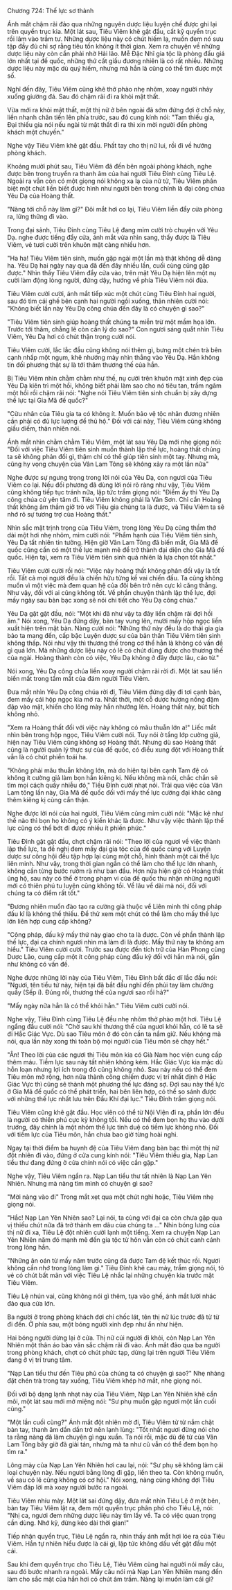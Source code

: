 




Chương 724: Thế lực sơ thành


Ánh mắt chậm rãi đảo qua những nguyên dược liệu luyện chế được ghi lại trên quyển trục kia. Một lát sau, Tiêu Viêm khẽ gật đầu, cất kỹ quyển trục rồi lâm vào trầm tư. Những dược liệu này có chút hiếm lạ, muốn đem nó sưu tập đầy đủ chỉ sợ rằng tiêu tốn không ít thời gian. Xem ra chuyện về những dược liệu này còn cần phải nhờ Hải lão. Mễ Đặc Nhĩ gia tộc là phòng đấu giá lớn nhất tại đế quốc, những thứ cất giấu đương nhiên là có rất nhiều. Những dược liệu này mặc dù quý hiếm, nhưng mà hẳn là cũng có thể tìm được một số.

Nghĩ đến đây, Tiêu Viêm cũng khẽ thở phào nhẹ nhõm, xoay người nhảy xuống giường đá. Sau đó chậm rãi đi ra khỏi mật thất.

Vừa mới ra khỏi mật thất, một thị nữ ở bên ngoài đã sớm đứng đợi ở chỗ này, liền nhanh chân tiến lên phía trước, sau đó cung kính nói: "Tam thiếu gia, Đại thiếu gia nói nếu ngài từ mật thất đi ra thì xin mời người đến phòng khách một chuyến."

Nghe vậy Tiêu Viêm khẽ gật đầu. Phất tay cho thị nữ lui, rồi đi về hướng phòng khách.

Khoảng mười phút sau, Tiêu Viêm đã đến bên ngoài phòng khách, nghe được bên trong truyền ra thanh âm của hai người Tiêu Đỉnh cùng Tiêu Lệ. Ngoài ra vẫn còn có một giọng nói không xa lạ của nữ tử, Tiêu Viêm phân biệt một chút liền biết được hình như người bên trong chính là đại công chúa Yêu Dạ của Hoàng thất.

"Nàng tới chỗ này làm gì?" Đôi mắt hơi co lại, Tiêu Viêm liền đẩy cửa phòng ra, lững thững đi vào.

Trong đại sảnh, Tiêu Đỉnh cùng Tiêu Lệ đang mỉm cười trò chuyện với Yêu Dạ. nghe được tiếng đẩy cửa, ánh mắt vừa nhìn sang, thấy được là Tiêu Viêm, vẻ tươi cười trên khuôn mặt càng nhiều hơn.

"Ha ha! Tiêu Viêm tiên sinh, muốn gặp ngài một lần mà thật không dễ dàng ha. Yêu Dạ hai ngày nay qua đã đến đây nhiều lần, cuối cùng cũng gặp được." Nhìn thấy Tiêu Viêm đẩy cửa vào, trên mặt Yêu Dạ hiện lên một nụ cười làm động lòng người, đứng dậy, hướng về phía Tiêu Viêm nói đùa.

Tiêu Viêm cười cười, ánh mắt tiếp xúc một chút cùng Tiêu Đỉnh hai người, sau đó tìm cái ghế bên cạnh hai người ngồi xuống, thản nhiên cười nói: "Không biết lần này Yêu Dạ công chúa đến đây là có chuyện gì sao?"

"Tiêu Viêm tiên sinh giúp hoàng thất chúng ta miễn trừ một mầm họa lớn. Trước tới thăm, chẳng lẽ còn cần lý do sao?" Con ngươi sáng quắt nhìn Tiêu Viêm, Yêu Dạ hơi có chút thận trọng cười nói.

Tiêu Viêm cười, lắc lắc đầu cũng không nói thêm gì, bưng một chén trà bên cạnh nhấp một ngụm, khẽ nhướng mày nhìn thẳng vào Yêu Dạ. Hắn không tin đối phương thật sự là tới thăm thương thế của hắn.

Bị Tiêu Viêm nhìn chằm chằm như thế, nụ cười trên khuôn mặt xinh đẹp của Yêu Dạ kiên trì một hồi, không biết phải làm sao cho nó tiêu tan, trầm ngâm một hồi rồi chậm rãi nói: "Nghe nói Tiêu Viêm tiên sinh chuẩn bị xây dựng thế lực tại Gia Mã đế quốc?"

"Cừu nhân của Tiêu gia ta có không ít. Muốn bảo vệ tộc nhân đương nhiên cần phải có đủ lực lượng để thủ hộ." Đối với cái này, Tiêu Viêm cũng không giấu diếm, thản nhiên nói.

Ánh mắt nhìn chằm chằm Tiêu Viêm, một lát sau Yêu Dạ mới nhẹ giọng nói: "Đối với việc Tiêu Viêm tiên sinh muốn thành lập thế lực, hoàng thất chúng ta sẽ không phản đối gì, thậm chí có thể giúp tiên sinh một tay. Nhưng mà, cũng hy vọng chuyện của Vân Lam Tông sẽ không xảy ra một lần nữa"

Nghe được sự ngưng trọng trong lời nói của Yêu Dạ, con ngươi của Tiêu Viêm co lại. Nếu đối phương đã dùng lời nói rõ ràng như vậy, Tiêu Viêm cũng không tiếp tục tránh nữa, lập tức trầm giọng nói: "Điểm ấy thì Yêu Dạ công chúa cứ yên tâm đi. Tiêu Viêm không phải là Vân Sơn. Chỉ cần Hoàng thất không âm thầm giở trò với Tiêu gia chúng ta là được, và Tiêu Viêm ta sẽ nhớ rõ sự tương trợ của Hoàng thất."

Nhìn sắc mặt trịnh trọng của Tiêu Viêm, trong lòng Yêu Dạ cũng thầm thở dài một hơi nhẹ nhõm, mỉm cười nói: "Phẩm hạnh của Tiêu Viêm tiên sinh, Yêu Dạ tất nhiên tin tưởng. Hiện giờ Vân Lam Tông đã biến mất, Gia Mã đế quốc cũng cần có một thế lực mạnh mẽ để trở thành đại diện cho Gia Mã đế quốc. Hiện tại, xem ra Tiêu Viêm tiên sinh quả nhiên là lựa chọn tốt nhất."

Tiêu Viêm cười cười rồi nói: "Việc này hoàng thất không phản đối vậy là tốt rồi. Tất cả mọi người đều là chiến hữu từng kề vai chiến đấu. Ta cũng không muốn vì một việc mà đem quan hệ của đôi bên trở nên cực kì căng thẳng. Như vậy, đối với ai cũng không tốt. Về phần chuyện thành lập thế lực, đợi mấy ngày sau bàn bạc xong sẽ nói chi tiết cho Yêu Dạ công chúa."

Yêu Dạ gật gật đầu, nói: "Một khi đã như vậy ta đây liền chậm rãi đợi hồi âm." Nói xong, Yêu Dạ đứng dậy, bàn tay vung lên, mười mấy hộp ngọc liền xuất hiện trên mặt bàn. Nàng cười nói: "Những thứ này đều là do thái gia gia bảo ta mang đến, cấp bậc Luyện dược sư của bản thân Tiêu Viêm tiên sinh không thấp. Nói như vậy thì thương thế trong cơ thể hẳn là không có vấn đề gì quá lớn. Mà những dược liệu này có lẽ có chút dùng được cho thương thế của ngài. Hoàng thành còn có việc, Yêu Dạ không ở đây được lâu, cáo từ."

Nói xong, Yêu Dạ công chúa liền xoay người chậm rãi rời đi. Một lát sau liền biến mất trong tầm mắt của đám người Tiêu Viêm.

Đưa mắt nhìn Yêu Dạ công chúa rời đi, Tiêu Viêm đứng dậy đi tơi cạnh bàn, đem mấy cái hộp ngọc kia mở ra. Nhất thời, một cỗ dược hương nồng đậm đập vào mặt, khiến cho lông mày hắn nhướng lên. Hoàng thất này, bút tích không nhỏ.

"Xem ra Hoàng thất đối với việc này không có mâu thuẫn lớn a!" Liếc mắt nhìn bên trong hộp ngọc, Tiêu Viêm cười nói. Tuy nói ở tầng lớp cường giả, hiện nay Tiêu Viêm cũng không sợ Hoàng thất. Nhưng dù sao Hoàng thất cũng là người quản lý thực sự của đế quốc, có điều xung đột với Hoàng thất vẫn là có chút phiền toái ha.

"Không phải mâu thuẫn không lớn, mà do hiện tại bên cạnh Tam đệ có không ít cường giả làm bọn hắn kiêng kị. Nếu không mà nói, chắc chắn sẽ tìm mọi cách quấy nhiễu đó," Tiều Đỉnh cười nhạt nói. Trải qua việc của Vân Lam tông lần này, Gia Mã đế quốc đối với mấy thế lực cường đại khác càng thêm kiêng kị cùng cẩn thận.

Nghe được lời nói của hai người, Tiêu Viêm cũng mỉm cười nói: "Mặc kệ như thế nào thì bọn họ không có ý kiến khác là được. Như vậy việc thành lập thế lực cũng có thể bớt đi được nhiều ít phiền phức."

Tiêu Đỉnh gật gật đầu, chợt chậm rãi nói: "Theo lời của ngươi về việc thành lập thế lực, ta đề nghị đem mấy đại gia tộc của đế quốc cùng với Luyện dược sư công hội đều tập hợp lại cùng một chỗ, hình thành một cái thế lực liên minh. Như vậy, trong thời gian ngắn có thể làm cho thế lực lớn nhanh, không cần từng bước rườm rà như ban đầu. Hơn nữa hiện giờ có Hoàng thất ủng hộ, sau này có thể ở trong phạm vi của đế quốc thu nhận những người mới có thiên phú tu luyện cũng không tồi. Về lâu về dài mà nói, đối với chúng ta có điểm rất tốt."

"Đương nhiên muốn đào tạo ra cường giả thuộc về Liên minh thì công pháp đấu kĩ là không thể thiếu. Để thử xem một chút có thể làm cho mấy thế lực lớn liên hợp cung cấp không?

"Công pháp, đấu kỹ mấy thứ này giao cho ta là được. Còn về phần thành lập thế lực, đại ca chính ngươi nhìn mà làm đi là được. Mấy thứ này ta không am hiểu." Tiêu Viêm cười cười. Trước sau được đến tích trữ của Hàn Phong cùng Dược Lão, cung cấp một ít công pháp cùng đấu kỹ đối với hắn mà nói, gần như không có vấn đề.

Nghe được những lời này của Tiêu Viêm, Tiêu Đỉnh bất đắc dĩ lắc đầu nói: "Ngươi, tên tiểu tử này, hiện tại đã bắt đầu nghĩ đến phủi tay làm chưởng quầy (Sếp í). Đúng rồi, thương thế của ngươi sao rồi hả?"

"Mấy ngày nữa hẳn là có thể khỏi hẳn." Tiêu Viêm cười cười nói.

Nghe vậy, Tiêu Đỉnh cùng Tiêu Lệ đều nhẹ nhõm thở phào một hơi. Tiêu Lệ ngẩng đầu cười nói: "Chờ sau khi thương thế của ngươi khỏi hẳn, có lẽ ta sẽ đi Hắc Giác Vực. Dù sao Tiêu môn ở đó còn cần ta nắm giữ. Nếu không mà nói, qua lần này xong thì toàn bộ mọi người của Tiêu môn sẽ chạy hết."

"Ân! Theo lời của các ngươi thì Tiêu môn kia có Già Nam học viện cung cấp thêm máu. Tiềm lực sau này tất nhiên không kém. Hắc Giác Vực kia mặc dù hỗn loạn nhưng lợi ích trong đó cũng không nhỏ. Sau này nếu có thể đem Tiêu môn mở rộng, hơn nữa thành công chiếm được vị trí nhất định ở Hắc Giác Vực thì cũng sẽ thành một phương thế lực đáng sợ. Đợi sau này thế lực ở Gia Mã đế quốc có thể phát triển, hai bên liên hợp, có thể so sánh được với những thế lực nhất lưu trên Đấu Khí đại lục." Tiêu Đỉnh trầm giọng nói.

Tiêu Viêm cũng khẽ gật đầu. Học viên có thể từ Nội Viện đi ra, phần lớn đều là người có thiên phú cực kỳ không tồi. Nếu có thể đem bọn họ thu vào dưới trướng, đây chính là một nhóm thế lực tinh duệ có tiềm lực không nhỏ. Đối với tiềm lực của Tiêu môn, hắn chưa bao giờ từng hoài nghi.

Ngay tại thời điểm ba huynh đệ của Tiêu Viêm đang bàn bạc thì một thị nữ đột nhiên đi vào, đứng ở cửa cung kính nói: "Tiêu Viêm thiếu gia, Nạp Lan tiểu thư đang đứng ở cửa chính nói có việc cần gặp."

Nghe vậy, Tiêu Viêm ngẩn ra. Nạp Lan tiểu thư tất nhiên là Nạp Lan Yên Nhiên. Nhưng mà nàng tìm mình có chuyện gì sao?

"Mời nàng vào đi" Trong mắt xẹt qua một chút nghi hoặc, Tiêu Viêm nhẹ giọng nói.

"Hắc! Nạp Lan Yên Nhiên sao? Lại nói, ta cùng với đại ca còn chưa gặp qua vị thiếu chút nữa đã trở thành em dâu của chúng ta …" Nhìn bóng lưng của thị nữ đi xa, Tiêu Lệ đột nhiên cười lạnh một tiếng. Xem ra chuyện Nạp Lan Yên Nhiên năm đó mạnh mẽ đến gia tộc từ hôn vẫn còn có chút canh cánh trong lòng hắn.

"Những ân oán từ mấy năm trước cũng đã được Tam đệ kết thúc rồi. Ngươi không cần nhớ trong lòng làm gì." Tiêu Đỉnh khẽ cau mày, trầm giọng nói, tỏ vẻ có chút bất mãn với việc Tiêu Lệ nhắc lại những chuyện kia trước mặt Tiêu Viêm.

Tiêu Lệ nhún vai, cũng không nói gì thêm, tựa vào ghế, ánh mắt lười nhác đảo qua cửa lớn.

Ba người ở trong phòng khách đợi chỉ chốc lát, tên thị nữ lúc trước đã từ từ đi đến. Ở phía sau, một bóng người xinh đẹp như ẩn như hiện.

Hai bóng người dừng lại ở cửa. Thị nữ cúi người đi khỏi, còn Nạp Lan Yên Nhiên một thân áo bào vân sắc chậm rãi đi vào. Ánh mắt đảo qua ba người trong phòng khách, chợt có chút phức tạp, dừng lại trên người Tiêu Viêm đang ở vị trí trung tâm.

"Nạp Lan tiểu thư đến Tiêu phủ của chúng ta có chuyện gì sao?" Nhẹ nhàng đặt chén trà trong tay xuống, Tiêu Viêm khép hờ mắt, nhẹ giọng nói.

Đối với bộ dạng lạnh nhạt này của Tiêu Viêm, Nạp Lan Yên Nhiên khẽ cắn môi, một lát sau mới mở miệng nói: "Sư phụ muốn gặp ngươi một lần cuối cùng."

"Một lần cuối cùng?" Ánh mắt đột nhiên mờ đi, Tiêu Viêm từ từ nắm chặt bàn tay, thanh âm dần dần trở nên lạnh lùng: "Tốt nhất ngươi đừng nói cho ta rằng nàng đã làm chuyện gì ngu xuẩn. Ta nói rồi, mặc dù đệ tử của Vân Lam Tông bây giờ đã giải tán, nhưng mà ta như cũ vẫn có thể đem bọn họ tìm ra."

Lông mày của Nạp Lan Yên Nhiên hơi cau lại, nói: "Sư phụ sẽ không làm cái loại chuyện này. Nếu ngươi bằng lòng đi gặp, liền theo ta. Còn không muốn, về sau có lẽ cũng không có cơ hội." Nói xong, nàng cũng không đợi Tiêu Viêm đáp lời mà xoay người bước ra ngoài.

Tiêu Viêm nhíu mày. Một lát sai đứng dậy, đưa mắt nhìn Tiêu Lệ ở một bên, bàn tay Tiêu Viêm lật ra, đem một quyển trục phân phó cho Tiêu Lệ, nói: "Nhị ca, ngươi đem những dược liệu này tìm lấy về. Ta có việc quan trọng cần dùng. Nhớ kỹ, đừng kéo dài thời gian!"

Tiếp nhận quyển trục, Tiêu Lệ ngẩn ra, nhìn thấy ánh mắt hơi lóe ra của Tiêu Viêm. Hắn tự nhiên hiểu được là cái gì, lập tức không dấu vết gật đầu một cái.

Sau khi đem quyển trục cho Tiêu Lệ, Tiêu Viêm cùng hai người nói mấy câu, sau đó bước nhanh ra ngoài. Mấy câu nói mà Nạp Lan Yên Nhiên mang đến làm cho sắc mặt của hắn hơi có chút âm trầm. Nàng lại muốn làm cái gì?




